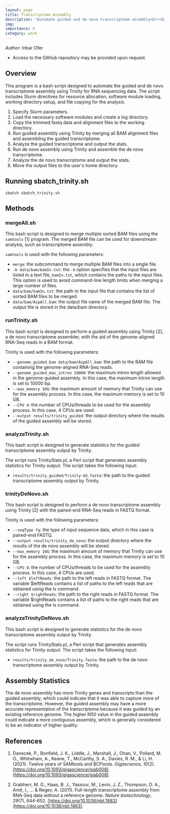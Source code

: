 ```yaml
---
layout: page
title: Transcriptome Assembly
description: "Automate guided and de novo transcriptome assembly<br><b>Using: </b><em>bash, Trinity, Slurm</em>"
img: 
importance: 4
category: work
---
```


<em>Author:</em> Inbar Ofer

- Access to the GitHub repository may be provided upon request.

## Overview

This program is a bash script designed to automate the guided and de novo transcriptome assembly using Trinity for RNA sequencing data. The script includes Slurm directives for resource allocation, software module loading, working directory setup, and file copying for the analysis.

1. Specify Slurm parameters.
2. Load the necessary software modules and create a log directory.
3. Copy the trimmed fastq data and alignment files to the working directory.
4. Run guided assembly using Trinity by merging all BAM alignment files and assembling the guided transcriptome.
5. Analyze the guided transcriptome and output the stats.
6. Run de novo assembly using Trinity and assemble the de novo transcriptome.
7. Analyze the de novo transcriptome and output the stats.
8. Move the output files to the user's home directory.

## Running sbatch_trinity.sh

```sbatch sbatch_trinity.sh```

## Methods

### mergeAll.sh

This bash script is designed to merge multiple sorted BAM files using the `samtools` [1] program. The merged BAM file can be used for downstream analysis, such as transcriptome assembly.

`samtools` is used with the following parameters:
* `merge`: the subcommand to merge multiple BAM files into a single file.
* `-b data/bam/bamIn.txt`: the `-b` option specifies that the input files are listed in a text file, `bamIn.txt`, which contains the paths to the input files. This option is used to avoid command-line length limits when merging a large number of files.
* `data/bam/bamIn.txt`: the path to the input file that contains the list of sorted BAM files to be merged.
* `data/bam/AipAll.bam`: the output file name of the merged BAM file. The output file is stored in the data/bam directory.

### runTrinity.sh

This bash script is designed to perform a guided assembly using Trinity [2], a de novo transcriptome assembler, with the aid of the genome-aligned RNA-Seq reads in a BAM format.

Trinity is used with the following parameters:
* `--genome_guided_bam data/bam/AipAll.bam`: the path to the BAM file containing the genome-aligned RNA-Seq reads.
* `--genome_guided_max_intron 10000`: the maximum intron length allowed in the genome-guided assembly. In this case, the maximum intron length is set to 10000 bp.
* `--max_memory 10G`: the maximum amount of memory that Trinity can use for the assembly process. In this case, the maximum memory is set to 10 GB.
* `--CPU 4`: the number of CPUs/threads to be used for the assembly process. In this case, 4 CPUs are used.
* `--output results/trinity_guided`: the output directory where the results of the guided assembly will be stored.

### analyzeTrinity.sh

This bash script is designed to generate statistics for the guided transcriptome assembly output by Trinity.

The script runs TrinityStats.pl, a Perl script that generates assembly statistics for Trinity output. The script takes the following input:
* `results/trinity_guided/Trinity-GG.fasta`: the path to the guided transcriptome assembly output by Trinity.

### trinityDeNovo.sh

This bash script is designed to perform a de novo transcriptome assembly using Trinity [2] with the paired-end RNA-Seq reads in FASTQ format.

Trinity is used with the following parameters:
* `--seqType fq`: the type of input sequence data, which in this case is paired-end FASTQ.
* `--output results/trinity_de_novo`: the output directory where the results of the de novo assembly will be stored.
* `--max_memory 10G`: the maximum amount of memory that Trinity can use for the assembly process. In this case, the maximum memory is set to 10 GB.
* `--CPU 4`: the number of CPUs/threads to be used for the assembly process. In this case, 4 CPUs are used.
* `--left $leftReads`: the path to the left reads in FASTQ format. The variable $leftReads contains a list of paths to the left reads that are obtained using the ls command.
* `--right $rightReads`: the path to the right reads in FASTQ format. The variable $rightReads contains a list of paths to the right reads that are obtained using the ls command.

### analyzeTrinityDeNovo.sh

This bash script is designed to generate statistics for the de novo transcriptome assembly output by Trinity.

The script runs TrinityStats.pl, a Perl script that generates assembly statistics for Trinity output. The script takes the following input:
* `results/trinity_de_novo/Trinity.fasta`: the path to the de novo transcriptome assembly output by Trinity.

## Assembly Statistics

The de novo assembly has more Trinity genes and transcripts than the guided assembly, which could indicate that it was able to capture more of the transcriptome. However, the guided assembly may have a more accurate representation of the transcriptome because it was guided by an existing reference genome. The higher N50 value in the guided assembly could indicate a more contiguous assembly, which is generally considered to be an indicator of higher quality.

## References

1. Danecek, P., Bonfield, J. K., Liddle, J., Marshall, J., Ohan, V., Pollard, M. O., Whitwham, A., Keane, T., McCarthy, S. A., Davies, R. M., & Li, H. (2021). Twelve years of SAMtools and BCFtools. _Gigascience_, _10_(2). [https://doi.org/10.1093/gigascience/giab008](https://doi.org/10.1093/gigascience/giab008).

2. Grabherr, M. G., Haas, B. J., Yassour, M., Levin, J. Z., Thompson, D. A., Amit, I., ... & Regev, A. (2011). Full-length transcriptome assembly from RNA-Seq data without a reference genome. _Nature biotechnology_, _29_(7), 644-652. [https://doi.org/10.1038/nbt.1883](https://doi.org/10.1038/nbt.1883).
